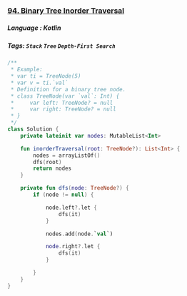 ### [94. Binary Tree Inorder Traversal](https://leetcode.com/problems/binary-tree-inorder-traversal/?envType=study-plan&id=data-structure-i)

##### Language : Kotlin

##### Tags: `Stack` `Tree` `Depth-First Search`


```kotlin
/**
 * Example:
 * var ti = TreeNode(5)
 * var v = ti.`val`
 * Definition for a binary tree node.
 * class TreeNode(var `val`: Int) {
 *     var left: TreeNode? = null
 *     var right: TreeNode? = null
 * }
 */
class Solution {
    private lateinit var nodes: MutableList<Int>

    fun inorderTraversal(root: TreeNode?): List<Int> {
        nodes = arrayListOf()
        dfs(root)
        return nodes    
    }

    private fun dfs(node: TreeNode?) {
        if (node != null) {

            node.left?.let {
                dfs(it)
            }

            nodes.add(node.`val`)

            node.right?.let {
                dfs(it)
            }

        }
    }
}
```

